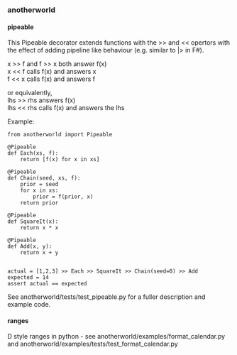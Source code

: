 ### anotherworld


#### pipeable

This Pipeable decorator extends functions with the >> and << opertors with the effect of adding pipeline like behaviour (e.g. similar to |> in F#).

x >> f   and   f >> x   both answer f(x)\
x << f   calls f(x) and answers x\
f << x   calls f(x) and answers f

or equivalently,\
lhs >> rhs   answers f(x)\
lhs << rhs   calls f(x) and answers the lhs

Example:

```
from anotherworld import Pipeable

@Pipeable
def Each(xs, f):
    return [f(x) for x in xs]

@Pipeable
def Chain(seed, xs, f):
    prior = seed
    for x in xs:
        prior = f(prior, x)
    return prior

@Pipeable
def SquareIt(x):
    return x * x

@Pipeable
def Add(x, y):
    return x + y


actual = [1,2,3] >> Each >> SquareIt >> Chain(seed=0) >> Add
expected = 14
assert actual == expected
```

See anotherworld/tests/test_pipeable.py for a fuller description and example code.

#### ranges

D style ranges in python - see anotherworld/examples/format_calendar.py and anotherworld/examples/tests/test_format_calendar.py

